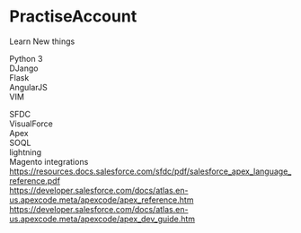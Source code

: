 # PractiseAccount
Learn New things

Python 3<br>
DJango<br>
Flask<br>
AngularJS<br>
VIM<br>

SFDC<br>
	VisualForce<br>
	Apex<br>
	SOQL<br>
	lightning<br>
	Magento integrations<br>
https://resources.docs.salesforce.com/sfdc/pdf/salesforce_apex_language_reference.pdf <br>
https://developer.salesforce.com/docs/atlas.en-us.apexcode.meta/apexcode/apex_reference.htm<br>
https://developer.salesforce.com/docs/atlas.en-us.apexcode.meta/apexcode/apex_dev_guide.htm<br>

